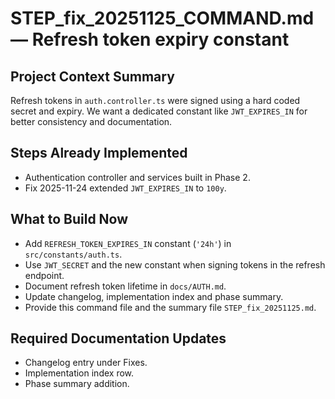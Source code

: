 # STEP_fix_20251125_COMMAND.md — Refresh token expiry constant

## Project Context Summary
Refresh tokens in `auth.controller.ts` were signed using a hard coded secret and expiry. We want a dedicated constant like `JWT_EXPIRES_IN` for better consistency and documentation.

## Steps Already Implemented
- Authentication controller and services built in Phase 2.
- Fix 2025-11-24 extended `JWT_EXPIRES_IN` to `100y`.

## What to Build Now
- Add `REFRESH_TOKEN_EXPIRES_IN` constant (`'24h'`) in `src/constants/auth.ts`.
- Use `JWT_SECRET` and the new constant when signing tokens in the refresh endpoint.
- Document refresh token lifetime in `docs/AUTH.md`.
- Update changelog, implementation index and phase summary.
- Provide this command file and the summary file `STEP_fix_20251125.md`.

## Required Documentation Updates
- Changelog entry under Fixes.
- Implementation index row.
- Phase summary addition.

